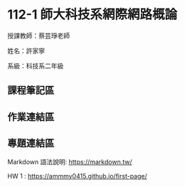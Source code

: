 # 112-1 師大科技系網際網路概論
授課教師：蔡芸琤老師    

姓名：許家寧    

系級：科技系二年級    

## 課程筆記區
## 作業連結區
## 專題連結區
 Markdown 語法說明:  <https://markdown.tw/>  

 HW 1 : <https://ammmy0415.github.io/first-page/>
 


